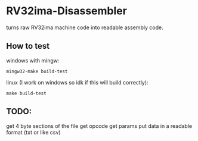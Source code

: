 # RV32ima-Disassembler

turns raw RV32ima machine code into readable assembly code.

## How to test

windows with mingw:

`mingw32-make build-test`

linux (I work on windows so idk if this will build correctly):

`make build-test`

## TODO:

get 4 byte sections of the file 
get opcode
get params
put data in a readable format (txt or like csv)